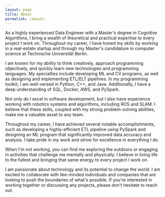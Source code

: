 ```yaml
---
layout: page
title: About
permalink: /about/
---
```


As a highly experienced Data Engineer with a Master's degree in Cognitive Algorithms, I bring a wealth of theoretical and practical expertise to every project I work on. Throughout my career, I have honed my skills by working in a real-estate startup and through my Master's candidature in computer science at Technische Universität Berlin.

I am known for my ability to think creatively, approach programming objectively, and quickly learn new technologies and programming languages. My specialties include developing ML and CV programs, as well as designing and implementing ETL/ELT pipelines. In my programming toolkit, I am well-versed in Python, C++, and Java. Additionally, I have a deep understanding of SQL, Docker, AWS, and PySpark.

Not only do I excel in software development, but I also have experience working with robotics systems and algorithms, including ROS and SLAM. I believe that these skills, coupled with my strong problem-solving abilities, make me a valuable asset to any team.

Throughout my career, I have achieved several notable accomplishments, such as developing a highly-efficient ETL pipeline using PySpark and designing an ML program that significantly improved data accuracy and analysis. I take pride in my work and strive for excellence in everything I do.

When I'm not working, you can find me exploring the outdoors or engaging in activities that challenge me mentally and physically. I believe in living life to the fullest and bringing that same energy to every project I work on.

I am passionate about technology and its potential to change the world. I am excited to collaborate with like-minded individuals and companies that are looking to push the boundaries of what's possible. If you're interested in working together or discussing any projects, please don't hesitate to reach out.
